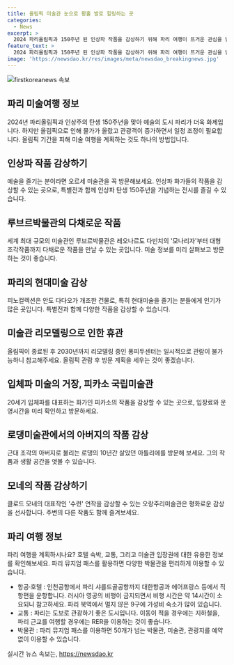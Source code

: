 ```yaml
---
title: 올림픽 미술관 눈으로 황홀 발로 힐링하는 곳
categories:
  - News
excerpt: >
  2024 파리올림픽과 150주년 된 인상파 작품을 감상하기 위해 파리 여행이 뜨거운 관심을 받고 있습니다. 하지만 올림픽으로 인한 물가 상승과 관광객 붐으로 인해 혼잡함을 피하고 싶다면 올림픽 기간을 피하고 탐방을 추천합니다. 또한, 오르세미술관과 피카소 국립미술관 등 파리의 유명 미술관과 박물관을 즐길 수 있습니다. 미술관 패스를 이용해 다양한 곳을 방문할 수 있으며, 교통편과 숙소 선택에 대한 유의사항도 알아봐야 합니다. 2030년 리모델링에 들어가는 퐁피두센터와 로댕미술관은 관람할 수 있는 시간을 놓치지 않도록 주목해야 합니다.
feature_text: >
  2024 파리올림픽과 150주년 된 인상파 작품을 감상하기 위해 파리 여행이 뜨거운 관심을 받고 있습니다. 하지만 올림픽으로 인한 물가 상승과 관광객 붐으로 인해 혼잡함을 피하고 싶다면 올림픽 기간을 피하고 탐방을 추천합니다. 또한, 오르세미술관과 피카소 국립미술관 등 파리의 유명 미술관과 박물관을 즐길 수 있습니다. 미술관 패스를 이용해 다양한 곳을 방문할 수 있으며, 교통편과 숙소 선택에 대한 유의사항도 알아봐야 합니다. 2030년 리모델링에 들어가는 퐁피두센터와 로댕미술관은 관람할 수 있는 시간을 놓치지 않도록 주목해야 합니다.
image: 'https://newsdao.kr/res/images/meta/newsdao_breakingnews.jpg'
---
```


<p><img src="https://newsdao.kr/res/images/meta/newsdao_breakingnews.jpg" alt="firstkoreanews 속보" /></p>

<h2 data-ke-size="size26">파리 미술여행 정보</h2>

<p data-ke-size="size16">2024년 파리올림픽과 인상주의 탄생 150주년을 맞아 예술의 도시 파리가 더욱 화제입니다. 하지만 올림픽으로 인해 물가가 올랐고 관광객이 증가하면서 일정 조정이 필요합니다. 올림픽 기간을 피해 미술 여행을 계획하는 것도 하나의 방법입니다.</p>

<h2 data-ke-size="size22">인상파 작품 감상하기</h2>

<p data-ke-size="size16">예술을 즐기는 분이라면 오르세 미술관을 꼭 방문해보세요. 인상파 화가들의 작품을 감상할 수 있는 곳으로, 특별전과 함께 인상파 탄생 150주년을 기념하는 전시를 즐길 수 있습니다.</p>

<h2 data-ke-size="size22">루브르박물관의 다채로운 작품</h2>

<p data-ke-size="size16">세계 최대 규모의 미술관인 루브르박물관은 레오나르도 다빈치의 '모나리자'부터 대형 조각작품까지 다채로운 작품을 만날 수 있는 곳입니다. 미술 정보를 미리 살펴보고 방문하는 것이 좋습니다.</p>

<h2 data-ke-size="size22">파리의 현대미술 감상</h2>

<p data-ke-size="size16">피노컬렉션은 안도 다다오가 개조한 건물로, 특히 현대미술을 즐기는 분들에게 인기가 많은 곳입니다. 특별전과 함께 다양한 작품을 감상할 수 있습니다.</p>

<h2 data-ke-size="size22">미술관 리모델링으로 인한 휴관</h2>

<p data-ke-size="size16">올림픽이 종료된 후 2030년까지 리모델링 중인 퐁피두센터는 일시적으로 관람이 불가능하니 참고해주세요. 올림픽 관람 후 방문 계획을 세우는 것이 좋겠습니다.</p>

<h2 data-ke-size="size22">입체파 미술의 거장, 피카소 국립미술관</h2>

<p data-ke-size="size16">20세기 입체파를 대표하는 화가인 피카소의 작품을 감상할 수 있는 곳으로, 입장료와 운영시간을 미리 확인하고 방문하세요.</p>

<h2 data-ke-size="size22">로댕미술관에서의 아버지의 작품 감상</h2>

<p data-ke-size="size16">근대 조각의 아버지로 불리는 로댕의 10년간 살았던 아틀리에를 방문해 보세요. 그의 작품과 생활 공간을 엿볼 수 있습니다.</p>

<h2 data-ke-size="size22">모네의 작품 감상하기</h2>

<p data-ke-size="size16">클로드 모네의 대표작인 '수련' 연작을 감상할 수 있는 오랑주리미술관은 평화로운 감상을 선사합니다. 주변의 다른 작품도 함께 즐겨보세요.</p>

<h2 data-ke-size="size22">파리 여행 정보</h2>

<p data-ke-size="size16">파리 여행을 계획하시나요? 호텔 숙박, 교통, 그리고 미술관 입장권에 대한 유용한 정보를 확인해보세요. 파리 뮤지엄 패스를 활용하면 다양한 박물관을 편리하게 이용할 수 있습니다.</p>

<ul>
  <li>항공·호텔 : 인천공항에서 파리 샤를드골공항까지 대한항공과 에어프랑스 등에서 직항편을 운항합니다. 러시아 영공의 비행이 금지되면서 비행 시간은 약 14시간이 소요되니 참고하세요. 파리 북역에서 멀지 않은 9구에 가성비 숙소가 많이 있습니다.</li>
  <li>교통 : 파리는 도보로 관광하기 좋은 도시입니다. 이동이 적을 경우에는 지하철을, 파리 근교를 여행할 경우에는 RER을 이용하는 것이 좋습니다.</li>
  <li>박물관 : 파리 뮤지엄 패스를 이용하면 50개가 넘는 박물관, 미술관, 관광지를 예약 없이 이용할 수 있습니다.</li>
</ul>
실시간 뉴스 속보는, <a href="https://newsdao.kr" rel="dofollow">https://newsdao.kr</a>


